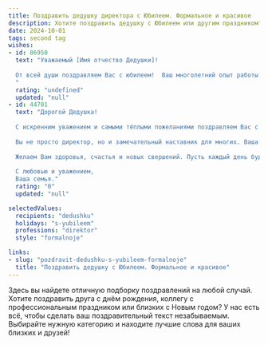 ```yaml
---
title: Поздравить дедушку директора с Юбилеем. Формальное и красивое
description: Хотите поздравить дедушку с Юбилеем или другим праздником? Наш ИИ создаст незабываемое поздравление, а вы обязательно выделитесь среди других.  
date: 2024-10-01
tags: second tag
wishes:
- id: 86950
  text: "Уважаемый [Имя отчество Дедушки]!
  
  От всей души поздравляем Вас с юбилеем!  Ваш многолетний опыт работы директором,  профессионализм и  вклад в развитие [название организации, если известно] вызывают глубокое уважение.  Желаем Вам крепкого здоровья,  долголетия,  семейного благополучия и  новых успехов во всех Ваших начинаниях.  Пусть  этот знаменательный день будет наполнен радостью,  теплотой и  любовью близких. С юбилеем!
  "
  rating: "undefined"
  updated: "null"
- id: 44701
  text: "Дорогой Дедушка!
  
  С искренним уважением и самыми тёплыми пожеланиями поздравляем Вас с Юбилеем! Этот знаменательный день отмечает не только Ваш жизненный путь, но и все достижения, которые были достигнуты благодаря Вашему труду и мудрости.
  
  Вы не просто директор, но и замечательный наставник для многих. Ваша преданность делу, умение вдохновлять и вести за собой — это настоящие примеры для подражания. Мы гордимся тем, что Вы являетесь нашей опорой и поддержкой, а Ваши мудрые советы всегда помогают нам в трудные моменты.
  
  Желаем Вам здоровья, счастья и новых свершений. Пусть каждый день будет наполнен радостью, а каждый шаг к цели — уверенностью в своих силах. Наша семья гордится Вами и всегда будет рядом.
  
  С любовью и уважением,
  Ваша семья."
  rating: "0"
  updated: "null"

selectedValues:
  recipients: "dedushku"
  holidays: "s-yubileem"
  professions: "direktor"
  style: "formalnoje"

links:
- slug: "pozdravit-dedushku-s-yubileem-formalnoje"
  title: "Поздравить дедушку с Юбилеем. Формальное и красивое"
---
```


Здесь вы найдете отличную подборку поздравлений на любой случай. 
Хотите поздравить друга с днём рождения, коллегу с профессиональным праздником или близких с Новым годом? У нас есть всё, чтобы сделать ваш поздравительный текст незабываемым. Выбирайте нужную категорию и находите лучшие слова для ваших близких и друзей!
